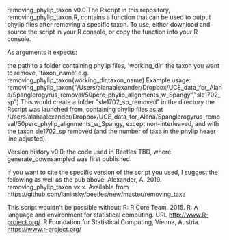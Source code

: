removing_phylip_taxon v0.0
The Rscript in this repository, removing_phylip_taxon.R, contains a function that can be used to output phylip files after removing a specific taxon. To use, either download and source the script in your R console, or copy the function into your R console.

As arguments it expects:

the path to a folder containing phylip files, 'working_dir'
the taxon you want to remove, 'taxon_name'
e.g.
removing_phylip_taxon(working_dir,taxon_name)
Example usage: removing_phylip_taxon("/Users/alanaalexander/Dropbox/UCE_data_for_Alana/Spanglerogyrus_removal/50perc_phylip_alignments_w_Spangy","sle1702_sp")
This would create a folder "sle1702_sp_removed" in the directory the Rscript was launched from, containing phylip files as at /Users/alanaalexander/Dropbox/UCE_data_for_Alana/Spanglerogyrus_removal/50perc_phylip_alignments_w_Spangy, except non-interleaved, and with the taxon sle1702_sp removed (and the number of taxa in the phylip heaer line adjusted).

Version history
v0.0: the code used in Beetles TBD, where generate_downsampled was first published.

If you want to cite the specific version of the script you used, I suggest the following as well as the pub above:
Alexander, A. 2019. removing_phylip_taxon vx.x. Available from https://github.com/laninsky/beetles/new/master/removing_taxa

This script wouldn't be possible without:
R: R Core Team. 2015. R: A language and environment for statistical computing. URL http://www.R-project.org/. R Foundation for Statistical Computing, Vienna, Austria. https://www.r-project.org/
